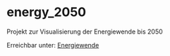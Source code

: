 # energy_2050

Projekt zur Visualisierung der Energiewende bis 2050

Erreichbar unter: <a href="knutator2.github.io/energy_2050">Energiewende</a>
